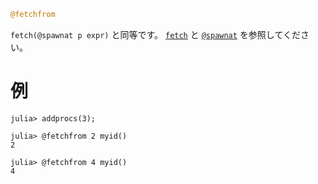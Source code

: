 ```julia
@fetchfrom
```

`fetch(@spawnat p expr)` と同等です。 [`fetch`](@ref) と [`@spawnat`](@ref) を参照してください。

# 例

```julia-repl
julia> addprocs(3);

julia> @fetchfrom 2 myid()
2

julia> @fetchfrom 4 myid()
4
```
